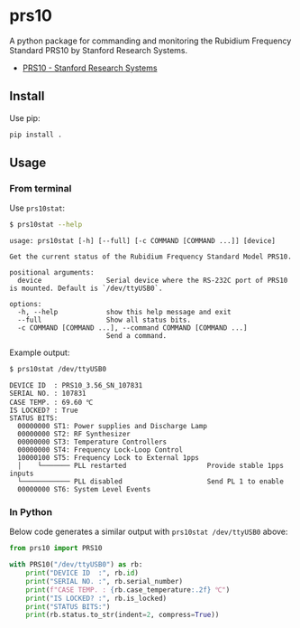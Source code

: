 # prs10

A python package for commanding and monitoring the Rubidium Frequency Standard PRS10 by Stanford Research Systems.

- [PRS10 - Stanford Research Systems](https://www.thinksrs.com/products/prs10.html)

## Install

Use pip:

```bash
pip install .
```

## Usage

### From terminal

Use `prs10stat`:

```bash
$ prs10stat --help
```

```
usage: prs10stat [-h] [--full] [-c COMMAND [COMMAND ...]] [device]

Get the current status of the Rubidium Frequency Standard Model PRS10.

positional arguments:
  device                Serial device where the RS-232C port of PRS10 is mounted. Default is `/dev/ttyUSB0`.

options:
  -h, --help            show this help message and exit
  --full                Show all status bits.
  -c COMMAND [COMMAND ...], --command COMMAND [COMMAND ...]
                        Send a command.
```

Example output:

```bash
$ prs10stat /dev/ttyUSB0
```

```
DEVICE ID  : PRS10_3.56_SN_107831
SERIAL NO. : 107831
CASE TEMP. : 69.60 ℃
IS LOCKED? : True
STATUS BITS:
  00000000 ST1: Power supplies and Discharge Lamp
  00000000 ST2: RF Synthesizer
  00000000 ST3: Temperature Controllers
  00000000 ST4: Frequency Lock-Loop Control
  10000100 ST5: Frequency Lock to External 1pps
  │    └─────── PLL restarted                    Provide stable 1pps inputs
  └──────────── PLL disabled                     Send PL 1 to enable
  00000000 ST6: System Level Events
```

### In Python

Below code generates a similar output with `prs10stat /dev/ttyUSB0` above:

```python
from prs10 import PRS10

with PRS10("/dev/ttyUSB0") as rb:
    print("DEVICE ID  :", rb.id)
    print("SERIAL NO. :", rb.serial_number)
    print(f"CASE TEMP. : {rb.case_temperature:.2f} ℃")
    print("IS LOCKED? :", rb.is_locked)
    print("STATUS BITS:")
    print(rb.status.to_str(indent=2, compress=True))
```
